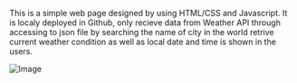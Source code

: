 This is a simple web page designed by using HTML/CSS and Javascript. It is localy deployed in Github, only recieve data from Weather API through accessing to json file by searching the name of city in the world retrive current weather condition as well as local date and time is shown in the users. 

![Image](https://github.com/user-attachments/assets/491975c0-eb04-492e-9850-ccf397e3eaf2)
